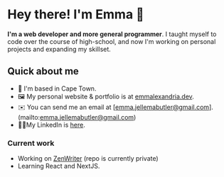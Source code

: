 # Hey there! I'm Emma 🌸
**I'm a web developer and more general programmer**. 
I taught myself to code over the course of high-school, and now I'm working on personal projects and expanding my skillset.

## Quick about me

- 📌 I'm based in Cape Town.
- 🖼️ My personal website & portfolio is at [emmalexandria.dev](https://www.emmalexandria.dev).
- ✉️ You can send me an email at [emma.jellemabutler@gmail.com].(mailto:emma.jellemabutler@gmail.com)
- 👩‍💼My LinkedIn is [here](https://www.linkedin.com/in/emma-jb).

### Current work
- Working on [ZenWriter](https://github.com/emmalexandria/zenwriter) (repo is currently private)
- Learning React and NextJS.




